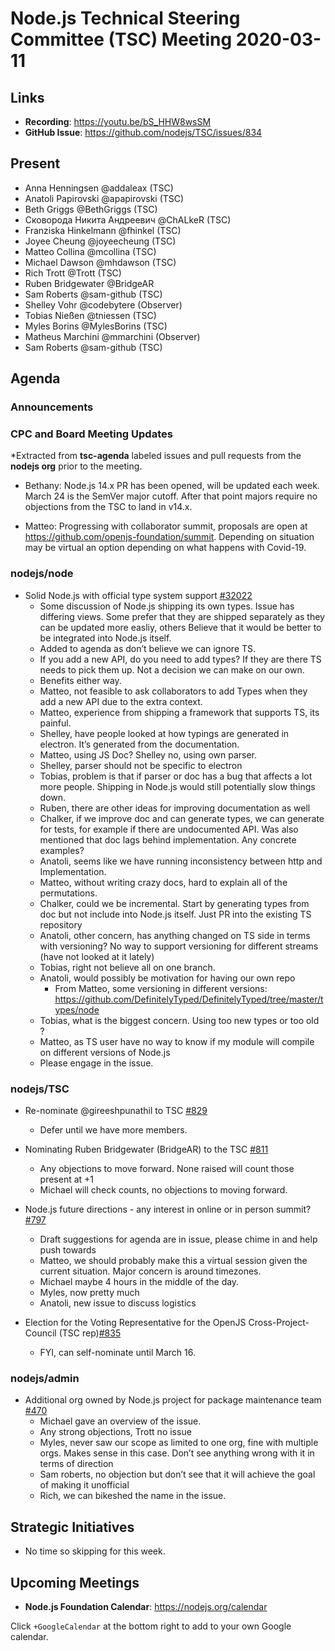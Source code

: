 ﻿# Node.js Technical Steering Committee (TSC) Meeting 2020-03-11

## Links

* **Recording**: https://youtu.be/bS_HHW8wsSM
* **GitHub Issue**: https://github.com/nodejs/TSC/issues/834

## Present

* Anna Henningsen @addaleax (TSC)
* Anatoli Papirovski @apapirovski (TSC)
* Beth Griggs @BethGriggs (TSC)
* Сковорода Никита Андреевич @ChALkeR (TSC)
* Franziska Hinkelmann @fhinkel (TSC)
* Joyee Cheung @joyeecheung (TSC)
* Matteo Collina @mcollina (TSC)
* Michael Dawson @mhdawson (TSC)
* Rich Trott @Trott (TSC)
* Ruben Bridgewater @BridgeAR
* Sam Roberts @sam-github (TSC)
* Shelley Vohr @codebytere (Observer)
* Tobias Nießen @tniessen (TSC)
* Myles Borins @MylesBorins (TSC)
* Matheus Marchini @mmarchini (Observer)
* Sam Roberts @sam-github (TSC)

## Agenda


### Announcements


### CPC and Board Meeting Updates
 
*Extracted from **tsc-agenda** labeled issues and pull requests from the **nodejs org** prior to the meeting.

* Bethany:  Node.js 14.x PR has been opened, will be updated each week.  March 24 is the
  SemVer major cutoff. After that point majors require no objections from the TSC to land in v14.x.

* Matteo: Progressing with collaborator summit, proposals are open at 
  https://github.com/openjs-foundation/summit. Depending on situation 
  may be virtual an option depending on what happens with Covid-19. 

### nodejs/node

* Solid Node.js with official type system support [#32022](https://github.com/nodejs/node/issues/32022)
  * Some discussion of Node.js shipping its own types. Issue has differing views.
    Some prefer that they are shipped separately as they can be updated more easliy, others
    Believe that it would be better to be integrated into Node.js itself.
  * Added to agenda as don’t believe we can ignore TS.
  * If you add a new API, do you need to add types?  If they are there TS needs to pick
    them up. Not a decision we can make on our own.
  * Benefits either way.  
  * Matteo, not feasible to ask collaborators to add Types when they add a new API due to the
    extra context.  
  * Matteo, experience from shipping a framework that supports TS, its painful. 
  * Shelley, have people looked at how typings are generated in electron. It’s generated from the
    documentation.
  * Matteo, using JS Doc?  Shelley no, using own parser.
  * Shelley, parser should not be specific to electron
  * Tobias, problem is that if parser or doc has a bug that affects a lot more people. Shipping in
    Node.js would still potentially slow things down.
  * Ruben, there are other ideas for improving documentation as well
  * Chalker, if we improve doc and can generate types, we can generate for tests, for example if
    there are undocumented API. Was also mentioned that doc lags behind implementation. Any 
    concrete examples?
  * Anatoli, seems like we have running inconsistency between http and
    Implementation.
  * Matteo, without writing crazy docs, hard to explain all of the permutations.
  * Chalker, could we be incremental. Start by generating types from doc but not include into
    Node.js itself. Just PR into the existing TS repository
  * Anatoli, other concern, has anything changed on TS side in terms with versioning?  No
    way to support versioning for different streams (have not looked at it lately)
  * Tobias, right not believe all on one branch.
  * Anatoli, would possibly be motivation for having our own repo
    * From Matteo, some versioning in different versions: https://github.com/DefinitelyTyped/DefinitelyTyped/tree/master/types/node
  * Tobias, what is the biggest concern. Using too new types or too old ?
  * Matteo, as TS user have no way to know if my module will compile on different versions
    of Node.js
  * Please engage in the issue.


### nodejs/TSC


* Re-nominate @gireeshpunathil to TSC [#829](https://github.com/nodejs/TSC/issues/829)
  * Defer until we have more members.

* Nominating Ruben Bridgewater (BridgeAR) to the TSC [#811](https://github.com/nodejs/TSC/issues/811)
  * Any objections to move forward. None raised will count those present at +1
  * Michael will check counts, no objections to moving forward.

* Node.js future directions - any interest in online or in person summit? [#797](https://github.com/nodejs/TSC/issues/797)
  * Draft suggestions for agenda are in issue, please chime in and help push towards 
  * Matteo, we should probably make this a virtual session given the current situation. Major
    concern is around timezones.
  * Michael maybe 4 hours in the middle of the day.
  * Myles, now pretty much 
  * Anatoli, new issue to discuss logistics

* Election for the Voting Representative for the OpenJS Cross-Project-Council (TSC rep)[#835](https://github.com/nodejs/TSC/issues/835)
  * FYI, can self-nominate until March 16.

### nodejs/admin

* Additional org owned by Node.js project  for package maintenance team [#470](https://github.com/nodejs/admin/issues/470)
  * Michael gave an overview of the issue.
  * Any strong objections, Trott no issue
  * Myles, never saw our scope as limited to one org, fine with multiple orgs. Makes sense in this
    case. Don’t see anything wrong with it in terms of direction
  * Sam roberts, no objection but don’t see that it will achieve the goal of making it unofficial
  * Rich, we can bikeshed the name in the issue.
  
## Strategic Initiatives

* No time so skipping for this week.

## Upcoming Meetings


* **Node.js Foundation Calendar**: https://nodejs.org/calendar


Click `+GoogleCalendar` at the bottom right to add to your own Google calendar.
